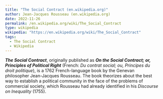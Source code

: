 ```yaml
---
title: "The Social Contract (en.wikipedia.org)"
author: Jean-Jacques Rousseau (en.wikipedia.org)
date: 2022-11-26
permalink: /en.wikipedia.org/wiki/The_Social_Contract
type: wikipedia
wikipedia: "https://en.wikipedia.org/wiki/The_Social_Contract"
tags:
  - The Social Contract
  - Wikipedia
---
```

***The Social Contract***, originally published as ***On the Social Contract; or, Principles of Political Right*** (French: *Du contrat social; ou, Principes du droit politique*), is a 1762 French-language book by the Genevan philosopher Jean-Jacques Rousseau. The book theorizes about the best way to establish a political community in the face of the problems of commercial society, which Rousseau had already identified in his *Discourse on Inequality* (1755).